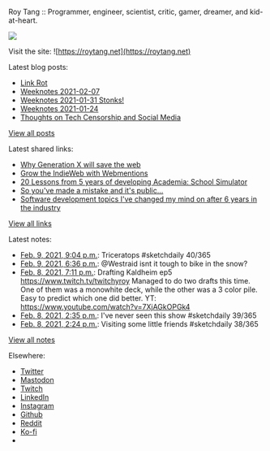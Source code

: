 Roy Tang :: Programmer, engineer, scientist, critic, gamer, dreamer, and kid-at-heart.

![](https://roytang.net/static/img/profile.jpg)

Visit the site: ![https://roytang.net](https://roytang.net)

Latest blog posts:

- [Link Rot](https://roytang.net/2021/02/link-rot/)
- [Weeknotes 2021-02-07](https://roytang.net/2021/02/weeknotes-2021-02-07/)
- [Weeknotes 2021-01-31 Stonks!](https://roytang.net/2021/01/weeknotes-2021-01-31/)
- [Weeknotes 2021-01-24](https://roytang.net/2021/01/weeknotes-2021-01-24/)
- [Thoughts on Tech Censorship and Social Media](https://roytang.net/2021/01/tech-censorship/)

[View all posts](https://roytang.net/blog)

Latest shared links:

- [Why Generation X will save the web](https://roytang.net/2021/02/why-generation-x-will-save-the-web/)
- [Grow the IndieWeb with Webmentions](https://roytang.net/2021/01/grow-the-indieweb-with-webmentions/)
- [20 Lessons from 5 years of developing Academia: School Simulator](https://roytang.net/2021/01/20-lessons-from-5-years-of-developing-academia-school-simulator/)
- [So you&#x27;ve made a mistake and it&#x27;s public...](https://roytang.net/2021/01/so-youve-made-a-mistake-and-its-public/)
- [Software development topics I&#x27;ve changed my mind on after 6 years in the industry](https://roytang.net/2021/01/software-development-topics-ive-changed-my-mind-on-after-6-years-in-the-industry/)

[View all links](https://roytang.net/links)

Latest notes:

- [Feb. 9, 2021, 9:04 p.m.](https://roytang.net/2021/02/1359126069219971073/): Triceratops #sketchdaily 40/365
- [Feb. 9, 2021, 6:36 p.m.](https://roytang.net/2021/02/1359088716749234179/): @Westraid isnt it tough to bike in the snow?
- [Feb. 8, 2021, 7:11 p.m.](https://roytang.net/2021/02/1358735311971483650/): Drafting Kaldheim ep5 https://www.twitch.tv/twitchyroy Managed to do two drafts this time. One of them was a monowhite deck, while the other was a 3 color pile. Easy to predict which one did better. YT: https://www.youtube.com/watch?v=7XjAGkOPGk4
- [Feb. 8, 2021, 2:35 p.m.](https://roytang.net/2021/02/1358665660318928898/): I&#x27;ve never seen this show #sketchdaily 39/365
- [Feb. 8, 2021, 2:24 p.m.](https://roytang.net/2021/02/1358662954086932481/): Visiting some little friends #sketchdaily 38/365

[View all notes](https://roytang.net/notes)

Elsewhere:

- [Twitter](https://twitter.com/roytang)
- [Mastodon](https://mastodon.technology/@roytang)
- [Twitch](https://twitch.tv/twitchyroy)
- [LinkedIn](https://www.linkedin.com/in/roytang)
- [Instagram](https://instagram.com/roytang0400)
- [Github](https://github.com/roytang)
- [Reddit](https://reddit.com/u/hungryroy)
- [Ko-fi](https://ko-fi.com/roytang)
- [](mailto:hello@roytang.net)